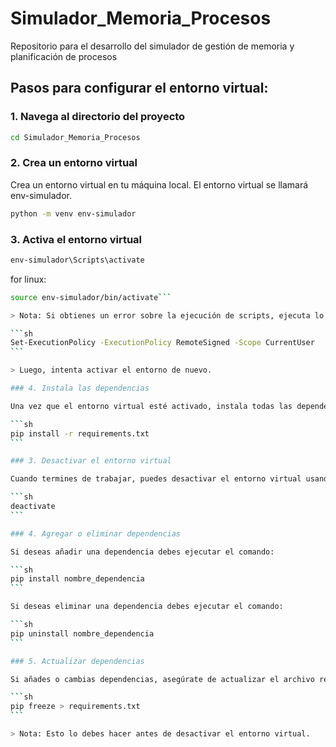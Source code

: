 # Simulador_Memoria_Procesos
Repositorio para el desarrollo del simulador de gestión de memoria y planificación de procesos

## Pasos para configurar el entorno virtual:

### 1. Navega al directorio del proyecto

```sh
cd Simulador_Memoria_Procesos
```

### 2. Crea un entorno virtual

Crea un entorno virtual en tu máquina local. El entorno virtual se llamará env-simulador.

```sh
python -m venv env-simulador
```

### 3. Activa el entorno virtual

```sh
env-simulador\Scripts\activate
```

for linux:

````sh
source env-simulador/bin/activate```

> Nota: Si obtienes un error sobre la ejecución de scripts, ejecuta lo siguiente en PowerShell:

```sh
Set-ExecutionPolicy -ExecutionPolicy RemoteSigned -Scope CurrentUser
```

> Luego, intenta activar el entorno de nuevo.

### 4. Instala las dependencias

Una vez que el entorno virtual esté activado, instala todas las dependencias necesarias utilizando el archivo requirements.txt.

```sh
pip install -r requirements.txt
```

### 3. Desactivar el entorno virtual

Cuando termines de trabajar, puedes desactivar el entorno virtual usando el comando:

```sh
deactivate
```

### 4. Agregar o eliminar dependencias

Si deseas añadir una dependencia debes ejecutar el comando:

```sh
pip install nombre_dependencia
```

Si deseas eliminar una dependencia debes ejecutar el comando:

```sh
pip uninstall nombre_dependencia
```

### 5. Actualizar dependencias

Si añades o cambias dependencias, asegúrate de actualizar el archivo requirements.txt con:

```sh
pip freeze > requirements.txt
```

> Nota: Esto lo debes hacer antes de desactivar el entorno virtual.